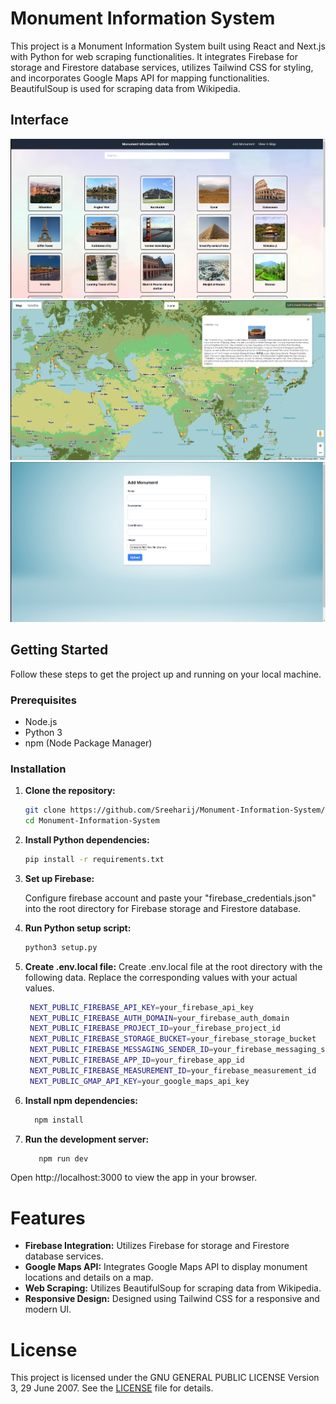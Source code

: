 # Monument Information System

This project is a Monument Information System built using React and Next.js with Python for web scraping functionalities. It integrates Firebase for storage and Firestore database services, utilizes Tailwind CSS for styling, and incorporates Google Maps API for mapping functionalities. BeautifulSoup is used for scraping data from Wikipedia.

## Interface

![Home](screenshots/home_image.png)
![Map](screenshots/map_image.png)
![Document_Add](screenshots/add_document_image.png)

## Getting Started

Follow these steps to get the project up and running on your local machine.

### Prerequisites

- Node.js
- Python 3
- npm (Node Package Manager)

### Installation

1. **Clone the repository:**

   ```bash
   git clone https://github.com/Sreeharij/Monument-Information-System/
   cd Monument-Information-System
2. **Install Python dependencies:**
   ```bash
   pip install -r requirements.txt
3. **Set up Firebase:**

   Configure firebase account and paste your "firebase_credentials.json" into the root directory for Firebase storage and Firestore database.
5. **Run Python setup script:**
   ```bash
   python3 setup.py
6. **Create .env.local file:**
  Create .env.local file at the root directory with the following data. Replace the corresponding values with your actual values.
   ```bash
    NEXT_PUBLIC_FIREBASE_API_KEY=your_firebase_api_key
    NEXT_PUBLIC_FIREBASE_AUTH_DOMAIN=your_firebase_auth_domain
    NEXT_PUBLIC_FIREBASE_PROJECT_ID=your_firebase_project_id
    NEXT_PUBLIC_FIREBASE_STORAGE_BUCKET=your_firebase_storage_bucket
    NEXT_PUBLIC_FIREBASE_MESSAGING_SENDER_ID=your_firebase_messaging_sender_id
    NEXT_PUBLIC_FIREBASE_APP_ID=your_firebase_app_id
    NEXT_PUBLIC_FIREBASE_MEASUREMENT_ID=your_firebase_measurement_id
    NEXT_PUBLIC_GMAP_API_KEY=your_google_maps_api_key
7. **Install npm dependencies:**
   ```bash
     npm install
8. **Run the development server:**
   ```bash
      npm run dev
Open http://localhost:3000 to view the app in your browser.


# Features

- **Firebase Integration:** Utilizes Firebase for storage and Firestore database services.
- **Google Maps API:** Integrates Google Maps API to display monument locations and details on a map.
- **Web Scraping:** Utilizes BeautifulSoup for scraping data from Wikipedia.
- **Responsive Design:** Designed using Tailwind CSS for a responsive and modern UI.

# License

This project is licensed under the GNU GENERAL PUBLIC LICENSE Version 3, 29 June 2007.
See the [LICENSE](LICENSE) file for details.
